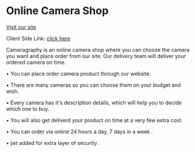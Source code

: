 # Online Camera Shop 

[Visit our site](https://cameragraphy-6ea25.web.app/)

Client Side Link: [click here](https://github.com/SifatNiloy/cameragraphy)

Cameragraphy is an online camera shop where you can choose the camera you want and place order from our site. Our delivery team will deliver your ordered camera on time. 

• You can place order camera product through our website.

• There are many cameras so you can choose them on your budget and wish.

• Every camera has it's description details, which will help you to decide which one to buy.

• You will also get deliverd your product on time at a very few extra cost. 

• You can order via online 24 hours a day, 7 days in a week . 

• jwt added for extra layer of security . 
